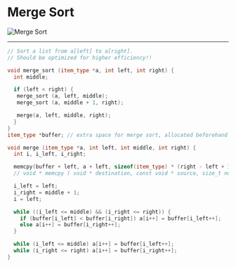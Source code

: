 # Merge Sort


![Merge Sort](https://d2mxuefqeaa7sj.cloudfront.net/s_E3FFAE0F61436694EB46763FBB2D7FC988F3D1EA8D46CE16B34429A7BA5D9710_1507040626205_image.png)

---
```c++
// Sort a list from a[left] to a[right].
// Should be optimized for higher efficiency!!

void merge_sort (item_type *a, int left, int right) {
  int middle;

  if (left < right) {
   merge_sort (a, left, middle);
   merge_sort (a, middle + 1, right);

   merge(a, left, middle, right);
  }
}
item_type *buffer; // extra space for merge sort, allocated beforehand

void merge (item_type *a, int left, int middle, int right) {
  int i, i_left, i_right;

  memcpy(buffer + left, a + left, sizeof(item_type) * (right - left + 1));
  // void * memcpy ( void * destination, const void * source, size_t num );

  i_left = left;
  i_right = middle + 1;
  i = left;

  while ((i_left <= middle) && (i_right <= right)) {
    if (buffer[i_left] < buffer[i_right]) a[i++] = buffer[i_left++];
    else a[i++] = buffer[i_right++];
  }

  while (i_left <= middle) a[i++] = buffer[i_left++];
  while (i_right <= right) a[i++] = buffer[i_right++];
}
```
